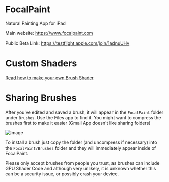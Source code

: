 # FocalPaint

Natural Painting App for iPad

Main website: https://www.focalpaint.com

Public Beta Link: https://testflight.apple.com/join/1adnuUHv

# Custom Shaders

[Read how to make your own Brush Shader](https://github.com/FocalPaint/Metal)

# Sharing Brushes

After you've edited and saved a brush, it will appear in the `FocalPaint` folder under `Brushes`.  Use the Files app to find it.   You might want to compress the brushes first to make it easier (Gmail App doesn't like sharing folders)

![image](https://user-images.githubusercontent.com/6015639/164383564-b19815f4-0d28-483d-9cb4-48ecede2034d.png)

To install a brush just copy the folder (and uncompress if necessary) into the `FocalPaint/Brushes` folder and they will immediately appear inside of FocalPaint.

Please only accept brushes from people you trust, as brushes can include GPU Shader Code and although very unlikely, it is unknown whether this can be a security issue, or possibly crash your device.
